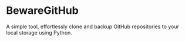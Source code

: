 # BewareGitHub
A simple tool, effortlessly clone and backup GitHub repositories to your local storage using Python.
